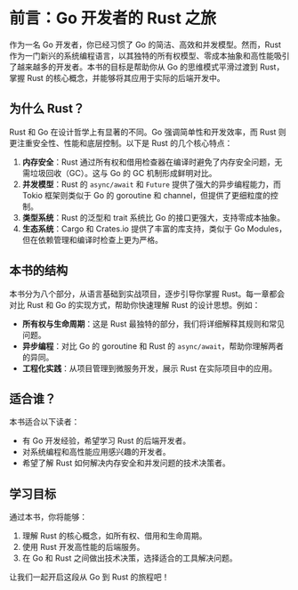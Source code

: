 # 前言：Go 开发者的 Rust 之旅

作为一名 Go 开发者，你已经习惯了 Go 的简洁、高效和并发模型。然而，Rust 作为一门新兴的系统编程语言，以其独特的所有权模型、零成本抽象和高性能吸引了越来越多的开发者。本书的目标是帮助你从 Go 的思维模式平滑过渡到 Rust，掌握 Rust 的核心概念，并能够将其应用于实际的后端开发中。

## 为什么 Rust？

Rust 和 Go 在设计哲学上有显著的不同。Go 强调简单性和开发效率，而 Rust 则更注重安全性、性能和底层控制。以下是 Rust 的几个核心特点：

1. **内存安全**：Rust 通过所有权和借用检查器在编译时避免了内存安全问题，无需垃圾回收（GC）。这与 Go 的 GC 机制形成鲜明对比。
2. **并发模型**：Rust 的 `async/await` 和 `Future` 提供了强大的异步编程能力，而 Tokio 框架则类似于 Go 的 goroutine 和 channel，但提供了更细粒度的控制。
3. **类型系统**：Rust 的泛型和 trait 系统比 Go 的接口更强大，支持零成本抽象。
4. **生态系统**：Cargo 和 Crates.io 提供了丰富的库支持，类似于 Go Modules，但在依赖管理和编译时检查上更为严格。

## 本书的结构

本书分为八个部分，从语言基础到实战项目，逐步引导你掌握 Rust。每一章都会对比 Rust 和 Go 的实现方式，帮助你快速理解 Rust 的设计思想。例如：

- **所有权与生命周期**：这是 Rust 最独特的部分，我们将详细解释其规则和常见问题。
- **异步编程**：对比 Go 的 goroutine 和 Rust 的 `async/await`，帮助你理解两者的异同。
- **工程化实践**：从项目管理到微服务开发，展示 Rust 在实际项目中的应用。

## 适合谁？

本书适合以下读者：

- 有 Go 开发经验，希望学习 Rust 的后端开发者。
- 对系统编程和高性能应用感兴趣的开发者。
- 希望了解 Rust 如何解决内存安全和并发问题的技术决策者。

## 学习目标

通过本书，你将能够：

1. 理解 Rust 的核心概念，如所有权、借用和生命周期。
2. 使用 Rust 开发高性能的后端服务。
3. 在 Go 和 Rust 之间做出技术决策，选择适合的工具解决问题。

让我们一起开启这段从 Go 到 Rust 的旅程吧！